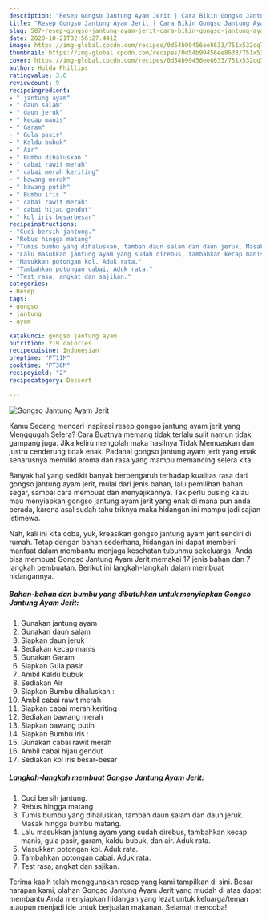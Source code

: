 ```yaml
---
description: "Resep Gongso Jantung Ayam Jerit | Cara Bikin Gongso Jantung Ayam Jerit Yang Mudah Dan Praktis"
title: "Resep Gongso Jantung Ayam Jerit | Cara Bikin Gongso Jantung Ayam Jerit Yang Mudah Dan Praktis"
slug: 587-resep-gongso-jantung-ayam-jerit-cara-bikin-gongso-jantung-ayam-jerit-yang-mudah-dan-praktis
date: 2020-10-21T02:56:27.441Z
image: https://img-global.cpcdn.com/recipes/0d54b99456ee8633/751x532cq70/gongso-jantung-ayam-jerit-foto-resep-utama.jpg
thumbnail: https://img-global.cpcdn.com/recipes/0d54b99456ee8633/751x532cq70/gongso-jantung-ayam-jerit-foto-resep-utama.jpg
cover: https://img-global.cpcdn.com/recipes/0d54b99456ee8633/751x532cq70/gongso-jantung-ayam-jerit-foto-resep-utama.jpg
author: Hulda Phillips
ratingvalue: 3.6
reviewcount: 9
recipeingredient:
- " jantung ayam"
- " daun salam"
- " daun jeruk"
- " kecap manis"
- " Garam"
- " Gula pasir"
- " Kaldu bubuk"
- " Air"
- " Bumbu dihaluskan "
- " cabai rawit merah"
- " cabai merah keriting"
- " bawang merah"
- " bawang putih"
- " Bumbu iris "
- " cabai rawit merah"
- " cabai hijau gendut"
- " kol iris besarbesar"
recipeinstructions:
- "Cuci bersih jantung."
- "Rebus hingga matang"
- "Tumis bumbu yang dihaluskan, tambah daun salam dan daun jeruk. Masak hingga bumbu matang."
- "Lalu masukkan jantung ayam yang sudah direbus, tambahkan kecap manis, gula pasir, garam, kaldu bubuk, dan air. Aduk rata."
- "Masukkan potongan kol. Aduk rata."
- "Tambahkan potongan cabai. Aduk rata."
- "Test rasa, angkat dan sajikan."
categories:
- Resep
tags:
- gongso
- jantung
- ayam

katakunci: gongso jantung ayam 
nutrition: 219 calories
recipecuisine: Indonesian
preptime: "PT11M"
cooktime: "PT36M"
recipeyield: "2"
recipecategory: Dessert

---
```



![Gongso Jantung Ayam Jerit](https://img-global.cpcdn.com/recipes/0d54b99456ee8633/751x532cq70/gongso-jantung-ayam-jerit-foto-resep-utama.jpg)

Kamu Sedang mencari inspirasi resep gongso jantung ayam jerit yang Menggugah Selera? Cara Buatnya memang tidak terlalu sulit namun tidak gampang juga. Jika keliru mengolah maka hasilnya Tidak Memuaskan dan justru cenderung tidak enak. Padahal gongso jantung ayam jerit yang enak seharusnya memiliki aroma dan rasa yang mampu memancing selera kita.

Banyak hal yang sedikit banyak berpengaruh terhadap kualitas rasa dari gongso jantung ayam jerit, mulai dari jenis bahan, lalu pemilihan bahan segar, sampai cara membuat dan menyajikannya. Tak perlu pusing kalau mau menyiapkan gongso jantung ayam jerit yang enak di mana pun anda berada, karena asal sudah tahu triknya maka hidangan ini mampu jadi sajian istimewa.




Nah, kali ini kita coba, yuk, kreasikan gongso jantung ayam jerit sendiri di rumah. Tetap dengan bahan sederhana, hidangan ini dapat memberi manfaat dalam membantu menjaga kesehatan tubuhmu sekeluarga. Anda bisa membuat Gongso Jantung Ayam Jerit memakai 17 jenis bahan dan 7 langkah pembuatan. Berikut ini langkah-langkah dalam membuat hidangannya.

<!--inarticleads1-->

##### Bahan-bahan dan bumbu yang dibutuhkan untuk menyiapkan Gongso Jantung Ayam Jerit:

1. Gunakan  jantung ayam
1. Gunakan  daun salam
1. Siapkan  daun jeruk
1. Sediakan  kecap manis
1. Gunakan  Garam
1. Siapkan  Gula pasir
1. Ambil  Kaldu bubuk
1. Sediakan  Air
1. Siapkan  Bumbu dihaluskan :
1. Ambil  cabai rawit merah
1. Siapkan  cabai merah keriting
1. Sediakan  bawang merah
1. Siapkan  bawang putih
1. Siapkan  Bumbu iris :
1. Gunakan  cabai rawit merah
1. Ambil  cabai hijau gendut
1. Sediakan  kol iris besar-besar




<!--inarticleads2-->

##### Langkah-langkah membuat Gongso Jantung Ayam Jerit:

1. Cuci bersih jantung.
1. Rebus hingga matang
1. Tumis bumbu yang dihaluskan, tambah daun salam dan daun jeruk. Masak hingga bumbu matang.
1. Lalu masukkan jantung ayam yang sudah direbus, tambahkan kecap manis, gula pasir, garam, kaldu bubuk, dan air. Aduk rata.
1. Masukkan potongan kol. Aduk rata.
1. Tambahkan potongan cabai. Aduk rata.
1. Test rasa, angkat dan sajikan.




Terima kasih telah menggunakan resep yang kami tampilkan di sini. Besar harapan kami, olahan Gongso Jantung Ayam Jerit yang mudah di atas dapat membantu Anda menyiapkan hidangan yang lezat untuk keluarga/teman ataupun menjadi ide untuk berjualan makanan. Selamat mencoba!
